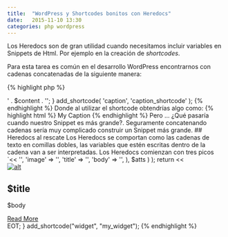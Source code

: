 ```yaml
---
title:  "WordPress y Shortcodes bonitos con Heredocs"
date:   2015-11-10 13:30
categories: php wordpress
---
```

Los Heredocs son de gran utilidad cuando necesitamos incluir variables
en Snippets de Html. Por ejemplo en la creación de
_shortcodes_.

Para esta tarea es común en el desarrollo WordPress encontrarnos con
cadenas concatenadas de la siguiente manera:

{% highlight php %}
<?php

// [caption]My Caption[/caption]
function caption_shortcode( $atts, $content = null ) {
    return '<span class="caption">' . $content . '</span>';
}
add_shortcode( 'caption', 'caption_shortcode' );
{% endhighlight %}

Donde al utilizar el shortcode obtendrías algo como:

{% highlight html %}
<span class="caption">My Caption</span>
{% endhighlight %}

Pero ... ¿Qué pasaría cuando nuestro Snippet es más grande?. Seguramente
concatenando cadenas sería muy complicado construir un Snippet más
grande.

## Heredocs al rescate
Los Heredocs se comportan como las cadenas de texto en comillas dobles,
las variables que estén escritas dentro de la cadena van a ser
interpretadas.

Los Heredocs comienzan con tres picos `<<<EOT` donde `EOT` es un
identificador y se cierra con el nombre del identificador más punto y
coma `EOT;`.

{% highlight php %}
<?php

$nombre = Carlos;
echo "Hola me llamo $nombre.";

echo <<<EOT
Hola me llamo $nombre.
EOT;

{% endhighlight %}

Entonces si tienes un Shortcode con un Snippet de Html mucho más grande
puedes utilizar los Heredocs a tu favor para resolverlo de una manera
más elegante:

{% highlight php %}
<?php

// [widget link="http://st.com" image="image.jpg" title="Cool" body="Any text"]
function my_widget($atts, $content = null) {
    extract( shortcode_atts( array(
       'link' => '',
       'image' => '',
       'title' => '',
       'body' => '',
    ), $atts ) );
    return <<<EOT
<div class="home_widget widget_text">
	<div class="textwidget">
		<a href="$link">
			<img src="$image" alt="alt">
		</a>
		<h2>$title</h2>
		<p>$body</p>
		<a href="$link" class="more-link">Read More</a>
	</div>
</div>
EOT;
}
add_shortcode("widget", "my_widget");
{% endhighlight %}
